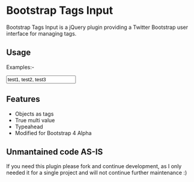 # Bootstrap Tags Input
Bootstrap Tags Input is a jQuery plugin providing a Twitter Bootstrap user interface for managing tags.

## Usage
Examples:-

<input
  data-role="tagsinput"
  name="tags"
  type="text"
  value="test1, test2, test3"
  id="tags"
  tags="[&quot;Promo 1&quot;,&quot;Promo 2&quot;,&quot;Week 2&quot;,&quot;def&quot;,&quot;aaaa&quot;,&quot;abc&quot;,&quot;def&quot;,&quot;sypaid&quot;,&quot;derp&quot;,&quot;Christmas Best Sellers&quot;,&quot;highlight&quot;,&quot;highlight&quot;,&quot;aaaa&quot;]">

## Features
* Objects as tags
* True multi value
* Typeahead
* Modified for Bootstrap 4 Alpha

## Unmantained code AS-IS
If you need this plugin please fork and continue development, as I only needed it for a single project and will not continue further maintenance :)
